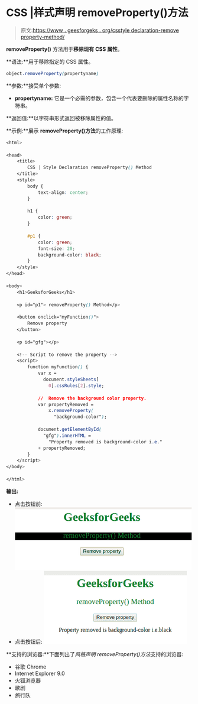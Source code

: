 # CSS |样式声明 removeProperty()方法

> 原文:[https://www . geesforgeks . org/csstyle declaration-remove property-method/](https://www.geeksforgeeks.org/cssstyledeclaration-removeproperty-method/)

**removeProperty()** 方法用于**移除现有 CSS 属性**。

**语法:**用于移除指定的 CSS 属性。

```css
object.removeProperty(propertyname)
```

**参数:**接受单个参数:

*   **propertyname:** 它是一个必需的参数，包含一个代表要删除的属性名称的字符串。

**返回值:**以字符串形式返回被移除属性的值。

**示例:**展示 **removeProperty()方法**的工作原理:

```css
<html>

<head>
    <title>
        CSS | Style Declaration removeProperty() Method
    </title>
    <style>
        body {
            text-align: center;
        }

        h1 {
            color: green;
        }

        #p1 {
            color: green;
            font-size: 20;
            background-color: black;
        }
    </style>
</head>

<body>
    <h1>GeeksforGeeks</h1>

    <p id="p1"> removeProperty() Method</p>

    <button onclick="myFunction()">
        Remove property
    </button>

    <p id="gfg"></p>

    <!-- Script to remove the property -->
    <script>
        function myFunction() {
            var x = 
              document.styleSheets[
                0].cssRules[2].style;

            //  Remove the background color property.
            var propertyRemoved = 
                x.removeProperty(
                  "background-color");

            document.getElementById(
              "gfg").innerHTML =
                "Property removed is background-color i.e." 
            + propertyRemoved;
        }
    </script>
</body>

</html>
```

**输出:**

*   点击按钮前:
    ![](img/d5ca2beb90728e3207b1aaadf79a1612.png)
*   点击按钮后:
    ![](img/2be12d14f2796c595f1cadced11d3fca.png)

**支持的浏览器:**下面列出了*风格声明 removeProperty()方法*支持的浏览器:

*   谷歌 Chrome
*   Internet Explorer 9.0
*   火狐浏览器
*   歌剧
*   旅行队